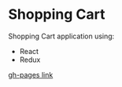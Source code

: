 # Shopping Cart  

Shopping Cart application using:  
* React
* Redux

[gh-pages link](https://danedavid.github.io/redux-shopping-cart)
